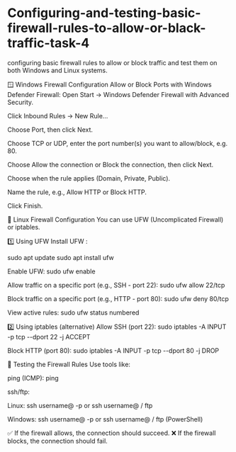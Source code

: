 # Configuring-and-testing-basic-firewall-rules-to-allow-or-black-traffic-task-4

configuring  basic firewall rules to allow or block traffic and test them on both Windows and Linux systems.

🪟 Windows Firewall Configuration
Allow or Block Ports with Windows Defender Firewall:
Open Start → Windows Defender Firewall with Advanced Security.

Click Inbound Rules → New Rule…

Choose Port, then click Next.

Choose TCP or UDP, enter the port number(s) you want to allow/block, e.g. 80.

Choose Allow the connection or Block the connection, then click Next.

Choose when the rule applies (Domain, Private, Public).

Name the rule, e.g., Allow HTTP or Block HTTP.

Click Finish.


🐧 Linux Firewall Configuration
You can use UFW (Uncomplicated Firewall) or iptables.

1️⃣ Using UFW
Install UFW :

sudo apt update
sudo apt install ufw

Enable UFW:
sudo ufw enable

Allow traffic on a specific port (e.g., SSH - port 22):
sudo ufw allow 22/tcp

Block traffic on a specific port (e.g., HTTP - port 80):
sudo ufw deny 80/tcp

View active rules:
sudo ufw status numbered

2️⃣ Using iptables (alternative)
Allow SSH (port 22):
sudo iptables -A INPUT -p tcp --dport 22 -j ACCEPT

Block HTTP (port 80):
sudo iptables -A INPUT -p tcp --dport 80 -j DROP

🔎 Testing the Firewall Rules
Use tools like:

ping (ICMP): ping <IP>

ssh/ftp:

Linux: ssh username@<ip> -p <PORT> or ssh username@<ip> / ftp <ip>

Windows: ssh username@<ip> -p <PORT>  or ssh username@<ip> / ftp <ip> (PowerShell)

✅ If the firewall allows, the connection should succeed.
❌ If the firewall blocks, the connection should fail.
